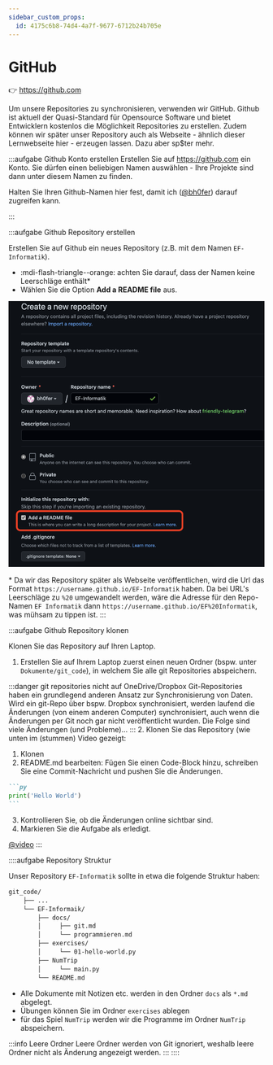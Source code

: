 ```yaml
---
sidebar_custom_props:
  id: 4175c6b8-74d4-4a7f-9677-6712b24b705e
---
```


# GitHub

👉 https://github.com

Um unsere Repositories zu synchronisieren, verwenden wir GitHub. Github ist aktuell der Quasi-Standard für Opensource Software und bietet Entwicklern kostenlos die Möglichkeit Repositories zu erstellen. Zudem können wir später unser Repository auch als Webseite - ähnlich dieser Lernwebseite hier - erzeugen lassen. Dazu aber sp$ter mehr.

:::aufgabe Github Konto erstellen
Erstellen Sie auf https://github.com ein Konto. Sie dürfen einen beliebigen Namen auswählen - Ihre Projekte sind dann unter diesem Namen zu finden.

Halten Sie Ihren Github-Namen hier fest, damit ich ([@bh0fer](https://github.com/bh0fer)) darauf zugreifen kann.

<Answer type="text" webKey="8d7a1e33-7f71-42e9-b42c-69aebe130113" />
:::

:::aufgabe Github Repository erstellen
<Answer type="state" webKey="a4503b33-2b39-4cb5-a8ee-a07f2a8c4b1c" />

Erstellen Sie auf Github ein neues Repository (z.B. mit dem Namen `EF-Informatik`).
- :mdi-flash-triangle--orange: achten Sie darauf, dass der Namen keine Leerschläge enthält\*
- Wählen Sie die Option **Add a README file** aus.

![](images/gh-repo.png)

\* Da wir das Repository später als Webseite veröffentlichen, wird die Url das Format `https://username.github.io/EF-Informatik` haben. Da bei URL's Leerschläge zu `%20` umgewandelt werden, wäre die Adresse für den Repo-Namen `EF Informatik` dann `https://username.github.io/EF%20Informatik`, was mühsam zu tippen ist.
:::


:::aufgabe Github Repository klonen
<Answer type="state" webKey="bb6f5877-16b8-43d0-9b1b-81f970c4f87f"/>

Klonen Sie das Repository auf Ihren Laptop.
1. Erstellen Sie auf Ihrem Laptop zuerst einen neuen Ordner (bspw. unter `Dokumente/git_code`), in welchem Sie alle git Repositories abspeichern.
  
  :::danger git repositories nicht auf OneDrive/Dropbox
  Git-Repositories haben ein grundlegend anderen Ansatz zur Synchronisierung von Daten. Wird ein git-Repo über bspw. Dropbox synchronisiert, werden laufend die Änderungen (von einem anderen Computer) synchronisiert, auch wenn die Änderungen per Git noch gar nicht veröffentlicht wurden. Die Folge sind viele Änderungen (und Probleme)...
  :::
2. Klonen Sie das Repository (wie unten im (stummen) Video gezeigt:
   1. Klonen
   2. README.md bearbeiten: Fügen Sie einen Code-Block hinzu, schreiben Sie eine Commit-Nachricht und pushen Sie die Änderungen.
   ````md
   ```py
   print('Hello World')
   ```
   ````
   3. Kontrollieren Sie, ob die Änderungen online sichtbar sind.
3. Markieren Sie die Aufgabe als erledigt.

[@video](./images/gh-clone-hd.mp4)
:::

::::aufgabe Repository Struktur

Unser Repository `EF-Informatik` sollte in etwa die folgende Struktur haben:

```txt
git_code/
    ├── ...
    └── EF-Informaik/
        ├── docs/
        │     ├── git.md
        │     └── programmieren.md
        ├── exercises/
        │     └── 01-hello-world.py
        ├── NumTrip
        │     └── main.py
        └── README.md
```

- Alle Dokumente mit Notizen etc. werden in den Ordner `docs` als `*.md` abgelegt.
- Übungen können Sie im Ordner `exercises` ablegen
- für das Spiel `NumTrip` werden wir die Programme im Ordner `NumTrip` abspeichern.

:::info Leere Ordner
Leere Ordner werden von Git ignoriert, weshalb leere Ordner nicht als Änderung angezeigt werden.
:::
::::
